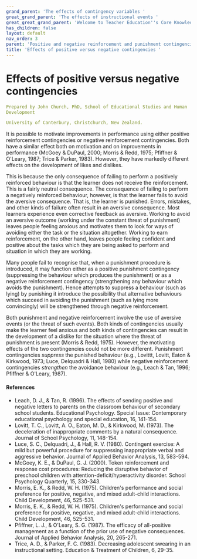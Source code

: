 ```yaml
---
grand_parent: 'The effects of contingency variables '
great_grand_parent: 'The effects of instructional events '
great_great_grand_parent: 'Welcome to Teacher Education''s Core Knowledge and Skills.'
has_children: false
layout: default
nav_order: 3
parent: 'Positive and negative reinforcement and punishment contingencies '
title: 'Effects of positive versus negative contingencies '
---
```

# Effects of positive versus negative contingencies


```yaml
Prepared by John Church, PhD, School of Educational Studies and Human
Development

University of Canterbury, Christchurch, New Zealand.
```


It is possible to motivate improvements in performance using either
positive reinforcement contingencies or negative reinforcement
contingencies. Both have a similar effect both on motivation and on
improvements in performance (McGoey & DuPaul, 2000; Morris & Redd, 1975;
Pfiffner & O'Leary, 1987; Trice & Parker, 1983). However, they have
markedly different effects on the development of likes and dislikes.

This is because the only consequence of failing to perform a positively
reinforced behaviour is that the learner does not receive the
reinforcement. This is a fairly neutral consequence. The consequence of
failing to perform a negatively reinforced behaviour, however, is that
the learner fails to avoid the aversive consequence. That is, the
learner is punished. Errors, mistakes, and other kinds of failure often
result in an aversive consequence. Most learners experience even
corrective feedback as aversive. Working to avoid an aversive outcome
(working under the constant threat of punishment) leaves people feeling
anxious and motivates them to look for ways of avoiding either the task
or the situation altogether. Working to earn reinforcement, on the other
hand, leaves people feeling confident and positive about the tasks which
they are being asked to perform and situation in which they are working.

Many people fail to recognise that, when a punishment procedure is
introduced, it may function either as a positive punishment contingency
(suppressing the behaviour which produces the punishment) or as a
negative reinforcement contingency (strengthening any behaviour which
avoids the punishment). Hence attempts to suppress a behaviour (such as
lying) by punishing it introduce the possibility that alternative
behaviours which succeed in avoiding the punishment (such as lying more
convincingly) will be strengthened through negative reinforcement.

Both punishment and negative reinforcement involve the use of aversive
events (or the threat of such events). Both kinds of contingencies
usually make the learner feel anxious and both kinds of contingencies
can result in the development of a dislike for the situation where the
threat of punishment is present (Morris & Redd, 1975). However, the
motivating effects of the two contingencies could not be more different.
Punishment contingencies *suppress* the punished behaviour (e.g.,
Lovittt, Lovitt, Eaton & Kirkwood, 1973; Luce, Delquadri & Hall, 1980)
while negative reinforcement contingencies *strengthen* the avoidance
behaviour (e.g., Leach & Tan, 1996; Pfiffner & O'Leary, 1987).


#### References

-   Leach, D. J., & Tan, R. (1996). The effects of sending positive and
    negative letters to parents on the classroom behaviour of secondary
    school students. Educational Psychology. Special Issue: Contemporary
    educational psychology and special education, 16, 141-154.
-   Lovitt, T. C., Lovitt, A. O., Eaton, M. D., & Kirkwood, M. (1973).
    The deceleration of inappropriate comments by a natural consequence.
    Journal of School Psychology, 11, 148-154.
-   Luce, S. C., Delquadri, J., & Hall, R. V. (1980). Contingent
    exercise: A mild but powerful procedure for suppressing
    inappropriate verbal and aggressive behavior. Journal of Applied
    Behavior Analysis, 13, 583-594.
-   McGoey, K. E., & DuPaul, G. J. (2000). Token reinforcement and
    response cost procedures: Reducing the disruptive behavior of
    preschool children with attention-deficit/hyperactivity disorder.
    School Psychology Quarterly, 15, 330-343.
-   Morris, E. K., & Redd, W. H. (1975). Children\'s performance and
    social preference for positive, negative, and mixed adult-child
    interactions. Child Development, 46, 525-531.
-   Morris, E. K., & Redd, W. H. (1975). Children\'s performance and
    social preference for positive, negative, and mixed adult-child
    interactions. Child Development, 46, 525-531.
-   Pfiffner, L. J., & O\'Leary, S. G. (1987). The efficacy of
    all-positive management as a function of the prior use of negative
    consequences. Journal of Applied Behavior Analysis, 20, 265-271.
-   Trice, A. D., & Parker, F. C. (1983). Decreasing adolescent swearing
    in an instructional setting. Education & Treatment of Children, 6,
    29-35.
